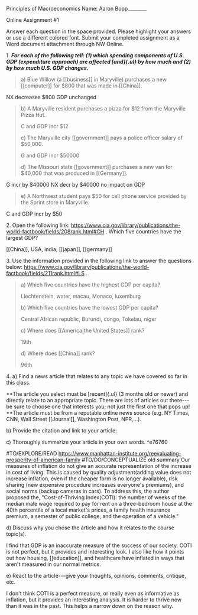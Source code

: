 Principles of Macroeconomics Name: Aaron Bopp\_\_\_\_\_\_\_\_

Online Assignment #1

Answer each question in the space provided. Please highlight your answers or use a different colored font. Submit your completed assignment as a Word document attachment through NW Online.

1\. ***For each of the following tell: (1) which spending components of U.S. GDP (expenditure approach) are affected [and]{.ul} by how much and (2) by how much U.S. GDP changes.***

> a\) Blue Willow (a [[business]] in Maryville) purchases a new [[computer]] for \$800 that was made in [[China]].

NX decreases \$800 GDP unchanged

> b\) A Maryville resident purchases a pizza for \$12 from the Maryville Pizza Hut.
>
> C and GDP incr \$12
>
> c\) The Maryville city [[government]] pays a police officer salary of \$50,000.
>
> G and GDP incr \$50000
>
> d\) The Missouri state [[government]] purchases a new van for \$40,000 that was produced in [[Germany]].

G incr by \$40000 NX decr by \$40000 no impact on GDP

> e\) A Northwest student pays \$50 for cell phone service provided by the Sprint store in Maryville.

C and GDP incr by \$50

2\. Open the following link: <https://www.cia.gov/library/publications/the-world-factbook/fields/208rank.html#CH> . Which five countries have the largest GDP?

[[China]], USA, india, [[japan]], [[germany]]

3\. Use the information provided in the following link to answer the questions below: <https://www.cia.gov/library/publications/the-world-factbook/fields/211rank.html#LS> .

> a\) Which five countries have the highest GDP per capita?
>
> Liechtenstein, water, macau, Monaco, luxemburg
>
> b\) Which five countries have the lowest GDP per capita?
>
> Central African republic, Burundi, congo, Tokelau, niger
>
> c\) Where does [[America|the United States]] rank?
>
> 19th
>
> d\) Where does [[China]] rank?
>
> 96th

4\. a) Find a news article that relates to any topic we have covered so far in this class.

\*\*The article you select must be [recent]{.ul} (3 months old or newer) and directly relate to an appropriate topic. There are lots of articles out there---be sure to choose one that interests you; not just the first one that pops up!\
\*\*The article must be from a reputable online news source (e.g. NY Times, CNN, Wall Street [[Journal]], Washington Post, NPR,...).

b\) Provide the citation and link to your article:

c\) Thoroughly summarize your article in your own words. ^e76760

#TO/EXPLORE/READ <https://www.manhattan-institute.org/reevaluating-prosperity-of-american-family> #TO/DO/CONCEPTUALIZE old summary
Our measures of inflation do not give an accurate representation of the increase in cost of living. This is caused by quality adjustment(adding value does not increase inflation, even if the cheaper form is no longer available), risk sharing (new expensive procedure increases everyone's premiums), and social norms (backup cameras in cars). To address this, the author proposed the, "Cost-of-Thriving Index(COTI): the number of weeks of the median male wage required to pay for rent on a three-bedroom house at the 40th percentile of a local market's prices, a family health insurance premium, a semester of public college, and the operation of a vehicle."

d\) Discuss why you chose the article and how it relates to the course topic(s).

I find that GDP is an inaccurate measure of the success of our society. COTI is not perfect, but it provides and interesting look. I also like how it points out how housing, [[education]], and healthcare have inflated in ways that aren't measured in our normal metrics.

e\) React to the article---give your thoughts, opinions, comments, critique, etc.

I don't think COTI is a perfect measure, or really even as informative as inflation, but it provides an interesting analysis. It is harder to thrive now than it was in the past. This helps a narrow down on the reason why.
